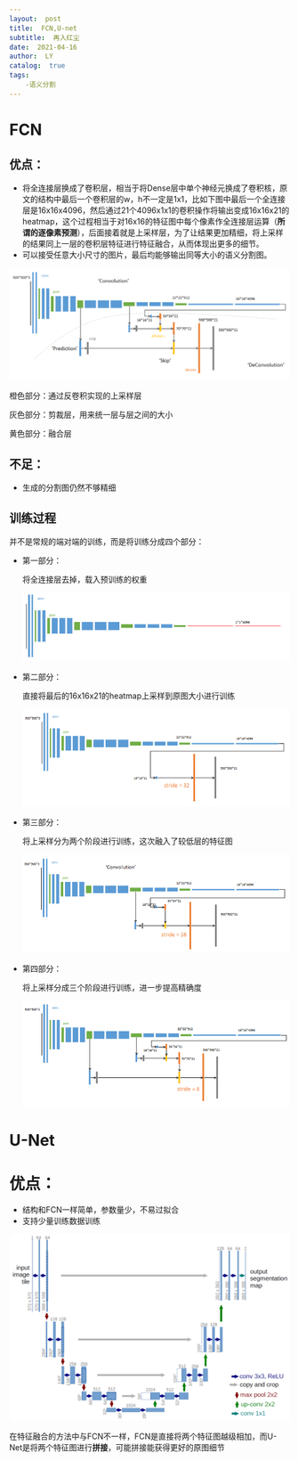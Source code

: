 ```yaml
---
layout:  post
title:  FCN,U-net
subtitle:  再入红尘
date:  2021-04-16
author:  LY
catalog:  true
tags:
	-语义分割
---
```


# FCN

## 优点：

* 将全连接层换成了卷积层，相当于将Dense层中单个神经元换成了卷积核，原文的结构中最后一个卷积层的w，h不一定是1x1，比如下图中最后一个全连接层是16x16x4096，然后通过21个4096x1x1的卷积操作将输出变成16x16x21的heatmap，这个过程相当于对16x16的特征图中每个像素作全连接层运算（**所谓的逐像素预测**），后面接着就是上采样层，为了让结果更加精细，将上采样的结果同上一层的卷积层特征进行特征融合，从而体现出更多的细节。
* 可以接受任意大小尺寸的图片，最后均能够输出同等大小的语义分割图。

![](\img\fcn-1.jpg)

橙色部分：通过反卷积实现的上采样层

灰色部分：剪裁层，用来统一层与层之间的大小

黄色部分：融合层
## 不足：

* 生成的分割图仍然不够精细


## 训练过程

并不是常规的端对端的训练，而是将训练分成四个部分：

* 第一部分：

  将全连接层去掉，载入预训练的权重

  ![](\img\fcn-3.jpg)

* 第二部分：

  直接将最后的16x16x21的heatmap上采样到原图大小进行训练

  ![](\img\fcn-2.jpg)

* 第三部分：

  将上采样分为两个阶段进行训练，这次融入了较低层的特征图

  ![](\img\fcn-4.jpg)

* 第四部分：

  将上采样分成三个阶段进行训练，进一步提高精确度

  ![](\img\fcn-5.jpg)

# U-Net

# 优点：

* 结构和FCN一样简单，参数量少，不易过拟合
* 支持少量训练数据训练

![](\img\fcn-1.png)

在特征融合的方法中与FCN不一样，FCN是直接将两个特征图越级相加，而U-Net是将两个特征图进行**拼接**，可能拼接能获得更好的原图细节



